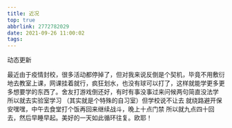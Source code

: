```yaml
---
title: 近况
top: true
abbrlink: 2772782029
date: 2021-09-26 11:00:02
tags:
---
```

动态更新
<!-- more -->
最近由于疫情封校，很多活动都停掉了，但对我来说反倒是个契机，毕竟不用敷衍地去教室上课，网课挂着就行，疯狂划水，也没有球可以打了，这样就能学更多更多想要学的东西了。舍友打游戏倒还好，有时有事没事过来问候两句简直没法学 所以就去实验室学习 （其实就是个特殊的自习室）但学校说不让去 就绕路避开保安嘿嘿，中午去食堂打个饭再回来继续战斗，晚上十点门禁 所以就九点四十回去，然后早睡早起。美好的一天如此循环往复。欧耶！
